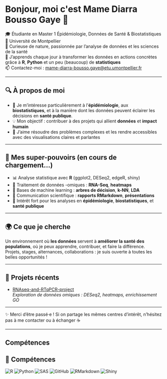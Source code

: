 # Bonjour, moi c'est Mame Diarra Bousso Gaye 👋

🎓  Étudiante en Master 1 Épidémiologie, Données de Santé & Biostatistiques  
📍 Université de Montpellier  
🔬 Curieuse de nature, passionnée par l’analyse de données et les sciences de la santé  
🌱 J’apprends chaque jour à transformer les données en actions concrètes grâce à **R**, **Python** et un peu (beaucoup) de **statistiques**  
📫 Contactez-moi : mame-diarra-bousso.gaye@etu.umontpellier.fr

---

## 🔍 À propos de moi

- 🔎 Je m’intéresse particulièrement à l’**épidémiologie**, aux **biostatistiques**, et à la manière dont les données peuvent éclairer les décisions en **santé publique**.
- 💡 Mon objectif : contribuer à des projets qui allient **données** et **impact humain**
- 🧩 J’aime résoudre des problèmes complexes et les rendre accessibles avec des visualisations claires et parlantes

---

## 🧰 Mes super-pouvoirs (en cours de chargement...)

- 📊 Analyse statistique avec **R** (ggplot2, DESeq2, edgeR, shiny)
- 🧬 Traitement de données -omiques : **RNA-Seq**, **heatmaps**
- 🤖 Bases de machine learning : **arbres de décision**, **k-NN**, **LDA**
- 📑 Communication scientifique : **rapports RMarkdown**, **présentations**
- 🧪 Intérêt fort pour les analyses en **épidémiologie**, **biostatistiques**, et **santé publique**

---

## 🌍 Ce que je cherche

Un environnement où **les données** servent à **améliorer la santé des populations**, où je peux apprendre, contribuer, et faire la différence.  
Projets, stages, alternances, collaborations : je suis ouverte à toutes les belles opportunités !

---

## 🔗 Projets récents

- [RNAseq-and-RTqPCR-project](https://github.com/mame-diarra-gaye/RNAseq-and-RTqPCR-project)  
  _Exploration de données omiques : DESeq2, heatmaps, enrichissement GO_

---

✨ Merci d’être passé·e ! Si on partage les mêmes centres d’intérêt, n’hésitez pas à me contacter ou à échanger ☕


---


## Compétences

## 🧠 Compétences

![R](https://img.shields.io/badge/-R-276DC3?style=flat-square&logo=r&logoColor=white)
![Python](https://img.shields.io/badge/-Python-3776AB?style=flat-square&logo=python&logoColor=white)
![SAS](https://img.shields.io/badge/-SAS-0076A8?style=flat-square&logo=sas&logoColor=white)
![GitHub](https://img.shields.io/badge/-GitHub-181717?style=flat-square&logo=github&logoColor=white)
![RMarkdown](https://img.shields.io/badge/-RMarkdown-198CE7?style=flat-square)
![Shiny](https://img.shields.io/badge/-Shiny-16a085?style=flat-square)


